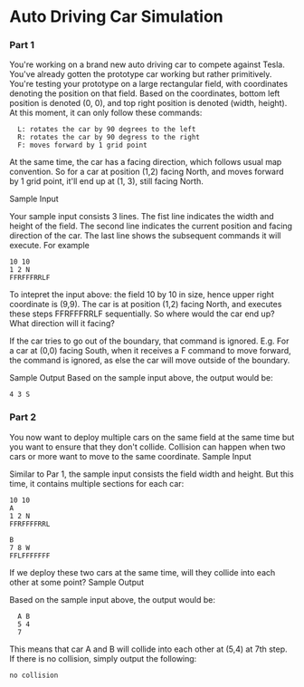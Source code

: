 # Auto Driving Car Simulation

### Part 1
You're working on a brand new auto driving car to compete against Tesla. You've already gotten the prototype
car working but rather primitively.
You're testing your prototype on a large rectangular field, with coordinates denoting the position on that field.
Based on the coordinates, bottom left position is denoted (0, 0), and top right position is denoted (width,
height).
At this moment, it can only follow these commands:
```
  L: rotates the car by 90 degrees to the left
  R: rotates the car by 90 degress to the right
  F: moves forward by 1 grid point
```
At the same time, the car has a facing direction, which follows usual map convention. So for a car at position
(1,2) facing North, and moves forward by 1 grid point, it'll end up at (1, 3), still facing North.

Sample Input

Your sample input consists 3 lines. The fist line indicates the width and height of the field. The second line
indicates the current position and facing direction of the car. The last line shows the subsequent commands it
will execute. For example

```
10 10
1 2 N
FFRFFFRRLF
```

To intepret the input above: the field 10 by 10 in size, hence upper right coordinate is (9,9). The car is at
position (1,2) facing North, and executes these steps FFRFFFRRLF sequentially. So where would the car end
up? What direction will it facing?

If the car tries to go out of the boundary, that command is ignored. E.g. For a car at (0,0) facing South, when it
receives a F command to move forward, the command is ignored, as else the car will move outside of the
boundary.

Sample Output
Based on the sample input above, the output would be:
```
4 3 S
```

### Part 2
You now want to deploy multiple cars on the same field at the same time but you want to ensure that they
don't collide. Collision can happen when two cars or more want to move to the same coordinate.
Sample Input

Similar to Par 1, the sample input consists the field width and height. But this time, it contains multiple
sections for each car:
```
10 10
A
1 2 N
FFRFFFFRRL

B
7 8 W
FFLFFFFFFF
```

If we deploy these two cars at the same time, will they collide into each other at some point?
Sample Output

Based on the sample input above, the output would be:
```
  A B
  5 4
  7
``` 
This means that car A and B will collide into each other at (5,4) at 7th step.
If there is no collision, simply output the following:
```
no collision
```